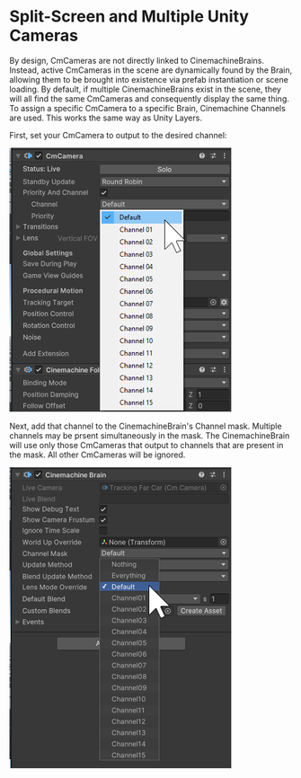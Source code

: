 # Split-Screen and Multiple Unity Cameras

By design, CmCameras are not directly linked to CinemachineBrains.  Instead, active CmCameras in the scene are dynamically found by the Brain, allowing them to be brought into existence via prefab instantiation or scene loading.  By default, if multiple CinemachineBrains exist in the scene, they will all find the same CmCameras and consequently display the same thing.  To assign a specific CmCamera to a specific Brain, Cinemachine Channels are used.  This works the same way as Unity Layers.  

First, set your CmCamera to output to the desired channel:

![Cinemachine Channels Camera](images/CinemachineChannels-camera.png)

Next, add that channel to the CinemachineBrain's Channel mask.  Multiple channels may be prsent simultaneously in the mask.  The CinemachineBrain will use only those CmCameras that output to channels that are present in the mask.  All other CmCameras will be ignored.

![Cinemachine Channels   Brain](images/CinemachineChannels%20-%20brain.png)

